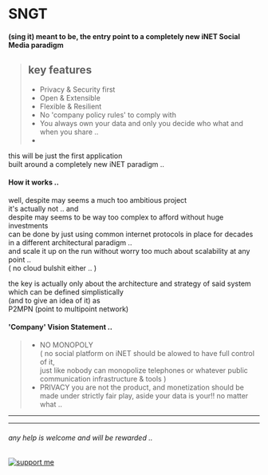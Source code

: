 # SNGT
#### (sing it) meant to be, the entry point to a completely new iNET Social Media paradigm 
> ## key features
> - Privacy & Security first
> - Open & Extensible  
> - Flexible & Resilient
> - No 'company policy rules' to comply with
> - You always own your data and only you decide who what and when you share ..
> -

this will be just the first application   
 built around a completely new iNET paradigm ..

#### How it works ..
well, despite may seems a much too ambitious project  
it's actually not .. and  
despite may seems to be way too complex to afford without huge investments   
can be done by just using common internet protocols in place for decades  
in a different architectural paradigm ..  
and scale it up on the run  without worry too much about scalability at any point ..  
( no cloud bulshit either .. )

the key is actually
only about the architecture and strategy of said system  
which can be defined simplistically  
(and to give an idea of it) as  
P2MPN (point to multipoint network)
  
#### 'Company' Vision Statement ..
>- NO MONOPOLY  
   ( no social platform on iNET should be alowed to have full control of it,  
     just like nobody can monopolize telephones or whatever public communication infrastructure & tools )
>- PRIVACY
   you are not the product, and monetization should be made under strictly fair play,
   aside your data is your!! no matter what ..

<hr/>  

<hr>  

###### any help is welcome and will be rewarded ..
 
[![support me](https://cdn.ko-fi.com/cdn/kofi2.png)](https://ko-fi.com/I2I73SYCI)
